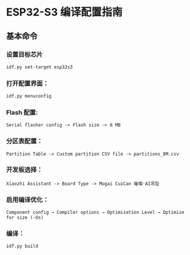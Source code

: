 # ESP32-S3 编译配置指南

## 基本命令

### 设置目标芯片

```bash
idf.py set-target esp32s3
```

### 打开配置界面：

```bash
idf.py menuconfig
```
### Flash 配置:

```
Serial flasher config -> Flash size -> 8 MB
```

### 分区表配置：

```
Partition Table -> Custom partition CSV file -> partitions_8M.csv
```

### 开发板选择：

```
Xiaozhi Assistant -> Board Type -> Mogai CuiCan 璀璨·AI吊坠
```

### 启用编译优化：

```
Component config → Compiler options → Optimization Level → Optimize for size (-Os)
```

### 编译：

```bash
idf.py build
```